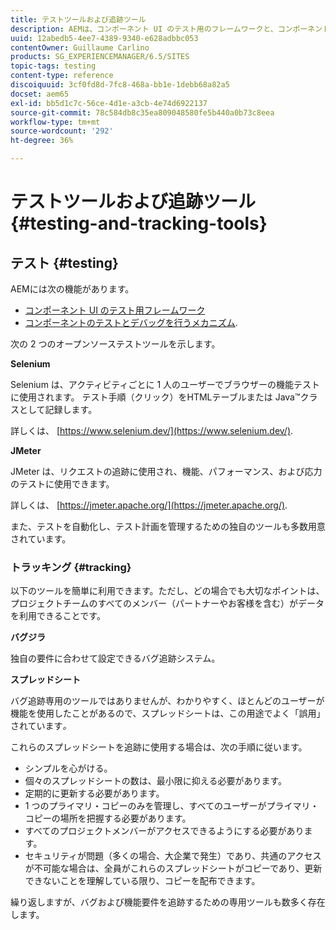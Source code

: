 ```yaml
---
title: テストツールおよび追跡ツール
description: AEMは、コンポーネント UI のテスト用のフレームワークと、コンポーネントのテストとデバッグをおこなうためのメカニズムを提供します
uuid: 12abedb5-4ee7-4389-9340-e628adbbc053
contentOwner: Guillaume Carlino
products: SG_EXPERIENCEMANAGER/6.5/SITES
topic-tags: testing
content-type: reference
discoiquuid: 3cf0fd8d-7fc8-468a-bb1e-1debb68a82a5
docset: aem65
exl-id: bb5d1c7c-56ce-4d1e-a3cb-4e74d6922137
source-git-commit: 78c584db8c35ea809048580fe5b440a0b73c8eea
workflow-type: tm+mt
source-wordcount: '292'
ht-degree: 36%

---
```


# テストツールおよび追跡ツール{#testing-and-tracking-tools}

## テスト {#testing}

AEMには次の機能があります。

* [コンポーネント UI のテスト用フレームワーク](/help/sites-developing/hobbes.md)
* [コンポーネントのテストとデバッグを行うメカニズム](/help/sites-developing/developer-mode.md).

次の 2 つのオープンソーステストツールを示します。

**Selenium**

Selenium は、アクティビティごとに 1 人のユーザーでブラウザーの機能テストに使用されます。 テスト手順（クリック）をHTMLテーブルまたは Java™クラスとして記録します。

詳しくは、 [https://www.selenium.dev/](https://www.selenium.dev/).

**JMeter**

JMeter は、リクエストの追跡に使用され、機能、パフォーマンス、および応力のテストに使用できます。

詳しくは、 [https://jmeter.apache.org/](https://jmeter.apache.org/).

また、テストを自動化し、テスト計画を管理するための独自のツールも多数用意されています。

### トラッキング {#tracking}

以下のツールを簡単に利用できます。ただし、どの場合でも大切なポイントは、プロジェクトチームのすべてのメンバー（パートナーやお客様を含む）がデータを利用できることです。

**バグジラ**

独自の要件に合わせて設定できるバグ追跡システム。

**スプレッドシート**

バグ追跡専用のツールではありませんが、わかりやすく、ほとんどのユーザーが機能を使用したことがあるので、スプレッドシートは、この用途でよく「誤用」されています&#x200B;*。*

これらのスプレッドシートを追跡に使用する場合は、次の手順に従います。

* シンプルを心がける。
* 個々のスプレッドシートの数は、最小限に抑える必要があります。
* 定期的に更新する必要があります。
* 1 つのプライマリ・コピーのみを管理し、すべてのユーザーがプライマリ・コピーの場所を把握する必要があります。
* すべてのプロジェクトメンバーがアクセスできるようにする必要があります。
* セキュリティが問題（多くの場合、大企業で発生）であり、共通のアクセスが不可能な場合は、全員がこれらのスプレッドシートがコピーであり、更新できないことを理解している限り、コピーを配布できます。

繰り返しますが、バグおよび機能要件を追跡するための専用ツールも数多く存在します。
